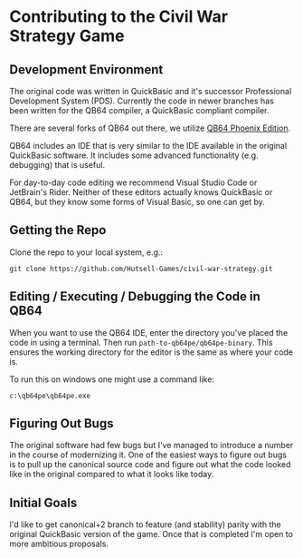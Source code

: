 # Contributing to the Civil War Strategy Game

## Development Environment

The original code was written in QuickBasic and it's successor Professional Development System (PDS). Currently the code in newer branches has been written for the QB64 compiler, a QuickBasic compliant compiler.

There are several forks of QB64 out there, we utilize [QB64 Phoenix Edition](https://github.com/QB64-Phoenix-Edition/QB64pe).

QB64 includes an IDE that is very similar to the IDE available in the original QuickBasic software. It includes some advanced functionality (e.g. debugging) that is useful.

For day-to-day code editing we recommend Visual Studio Code or JetBrain's Rider. Neither of these editors actually knows QuickBasic or QB64, but they know some forms of Visual Basic, so one can get by.

## Getting the Repo

Clone the repo to your local system, e.g.:

```
git clone https://github.com/Hutsell-Games/civil-war-strategy.git
```

## Editing / Executing / Debugging the Code in QB64

When you want to use the QB64 IDE, enter the directory you've placed the code in using a terminal. Then run `path-to-qb64pe/qb64pe-binary`. This ensures the working directory for the editor is the same as where your code is.

To run this on windows one might use a command like:

```
c:\qb64pe\qb64pe.exe
```

## Figuring Out Bugs

The original software had few bugs but I've managed to introduce a number in the course of modernizing it. One of the easiest ways to figure out bugs is to pull up the canonical source code and figure out what the code looked like in the original compared to what it looks like today.

## Initial Goals

I'd like to get canonical+2 branch to feature (and stability) parity with the original QuickBasic version of the game. Once that is completed I'm open to more ambitious proposals.
